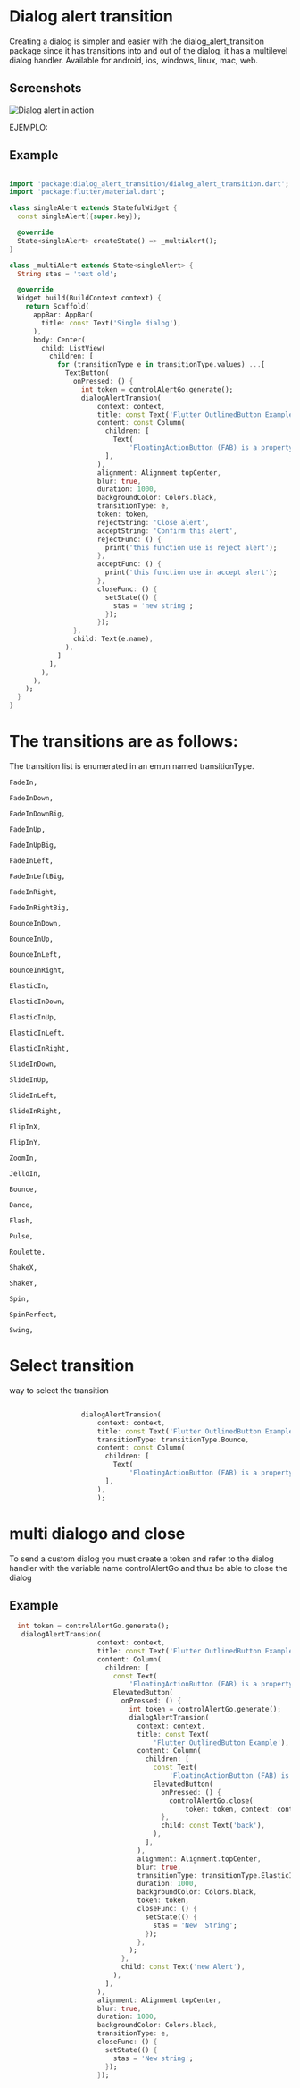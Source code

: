 
# Dialog alert transition

Creating a dialog is simpler and easier with the dialog_alert_transition package since it has transitions into and out of the dialog, it has a multilevel dialog handler. Available for android, ios, windows, linux, mac, web.

## Screenshots

![Dialog alert in action ](https://s13.gifyu.com/images/SCS2D.gif)



EJEMPLO: 

                                    


## Example

```dart

import 'package:dialog_alert_transition/dialog_alert_transition.dart';
import 'package:flutter/material.dart';

class singleAlert extends StatefulWidget {
  const singleAlert({super.key});

  @override
  State<singleAlert> createState() => _multiAlert();
}

class _multiAlert extends State<singleAlert> {
  String stas = 'text old';

  @override
  Widget build(BuildContext context) {
    return Scaffold(
      appBar: AppBar(
        title: const Text('Single dialog'),
      ),
      body: Center(
        child: ListView(
          children: [
            for (transitionType e in transitionType.values) ...[
              TextButton(
                onPressed: () {
                  int token = controlAlertGo.generate();
                  dialogAlertTransion(
                      context: context,
                      title: const Text('Flutter OutlinedButton Example'),
                      content: const Column(
                        children: [
                          Text(
                              'FloatingActionButton (FAB) is a property of Scaffold(). In the above example, we’ve displayed a FloatingActionButton, also we’ve modified the style of that buttons such as color and position of the FAB. The output looks like this'),
                        ],
                      ),
                      alignment: Alignment.topCenter,
                      blur: true,
                      duration: 1000,
                      backgroundColor: Colors.black,
                      transitionType: e,
                      token: token,
                      rejectString: 'Close alert',
                      acceptString: 'Confirm this alert',
                      rejectFunc: () {
                        print('this function use is reject alert');
                      },
                      acceptFunc: () {
                        print('this function use in accept alert');
                      },
                      closeFunc: () {
                        setState(() {
                          stas = 'new string';
                        });
                      });
                },
                child: Text(e.name),
              ),
            ]
          ],
        ),
      ),
    );
  }
}
```




# The transitions are as follows:
The transition list is enumerated in an emun named transitionType.

    FadeIn, 

    FadeInDown, 

    FadeInDownBig, 

    FadeInUp, 

    FadeInUpBig, 

    FadeInLeft, 

    FadeInLeftBig, 

    FadeInRight, 

    FadeInRightBig, 

    BounceInDown, 

    BounceInUp, 

    BounceInLeft, 

    BounceInRight, 

    ElasticIn, 

    ElasticInDown, 

    ElasticInUp, 

    ElasticInLeft, 

    ElasticInRight, 

    SlideInDown, 

    SlideInUp, 

    SlideInLeft, 

    SlideInRight, 

    FlipInX, 

    FlipInY, 

    ZoomIn, 

    JelloIn, 

    Bounce, 

    Dance, 

    Flash, 

    Pulse, 

    Roulette, 

    ShakeX, 

    ShakeY, 

    Spin, 

    SpinPerfect, 

    Swing, 
# Select transition
way to select the transition

```dart

                  dialogAlertTransion(
                      context: context,
                      title: const Text('Flutter OutlinedButton Example'),
                      transitionType: transitionType.Bounce,
                      content: const Column(
                        children: [
                          Text(
                              'FloatingActionButton (FAB) is a property of Scaffold(). In the above example, we’ve displayed a FloatingActionButton, also we’ve modified the style of that buttons such as color and position of the FAB. The output looks like this'),
                        ],
                      ),
                      );
```


# multi dialogo and close
To send a custom dialog you must create a token and refer to the dialog handler with the variable name controlAlertGo and thus be able to close the dialog
## Example

```dart
  int token = controlAlertGo.generate(); 
   dialogAlertTransion(
                      context: context,
                      title: const Text('Flutter OutlinedButton Example'),
                      content: Column(
                        children: [
                          const Text(
                              'FloatingActionButton (FAB) is a property of Scaffold(). In the above example, we’ve displayed a FloatingActionButton, also we’ve modified the style of that buttons such as color and position of the FAB. The output looks like this'),
                          ElevatedButton(
                            onPressed: () {
                              int token = controlAlertGo.generate();
                              dialogAlertTransion(
                                context: context,
                                title: const Text(
                                    'Flutter OutlinedButton Example'),
                                content: Column(
                                  children: [
                                    const Text(
                                        'FloatingActionButton (FAB) is a property of Scaffold(). In the above example, we’ve displayed a FloatingActionButton, also we’ve modified the style of that buttons such as color and position of the FAB. The output looks like this'),
                                    ElevatedButton(
                                      onPressed: () {
                                        controlAlertGo.close(
                                            token: token, context: context);
                                      },
                                      child: const Text('back'),
                                    ),
                                  ],
                                ),
                                alignment: Alignment.topCenter,
                                blur: true,
                                transitionType: transitionType.ElasticIn,
                                duration: 1000,
                                backgroundColor: Colors.black,
                                token: token,
                                closeFunc: () {
                                  setState(() {
                                    stas = 'New  String';
                                  });
                                },
                              );
                            },
                            child: const Text('new Alert'),
                          ),
                        ],
                      ),
                      alignment: Alignment.topCenter,
                      blur: true,
                      duration: 1000,
                      backgroundColor: Colors.black,
                      transitionType: e,
                      closeFunc: () {
                        setState(() {
                          stas = 'New string';
                        });
                      });
```